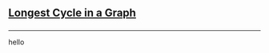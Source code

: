<h2><a href="https://leetcode.com/problems/longest-cycle-in-a-graph/submissions/922281014/">Longest Cycle in a Graph</a></h2><h3></h3><hr>hello